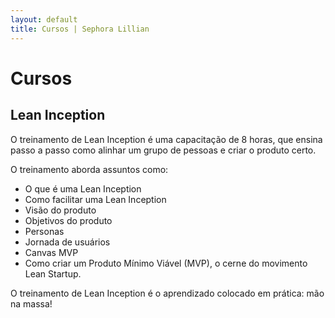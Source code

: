```yaml
---
layout: default
title: Cursos | Sephora Lillian
---
```


# Cursos

## Lean Inception

O treinamento de Lean Inception é uma capacitação de 8 horas, que ensina passo a passo como alinhar um grupo de pessoas e criar o produto certo.

O treinamento aborda assuntos como:

- O que é uma Lean Inception
- Como facilitar uma Lean Inception
- Visão do produto
- Objetivos do produto
- Personas
- Jornada de usuários
- Canvas MVP
- Como criar um Produto Mínimo Viável (MVP), o cerne do movimento Lean Startup.

O treinamento de Lean Inception é o aprendizado colocado em prática: mão na massa!
